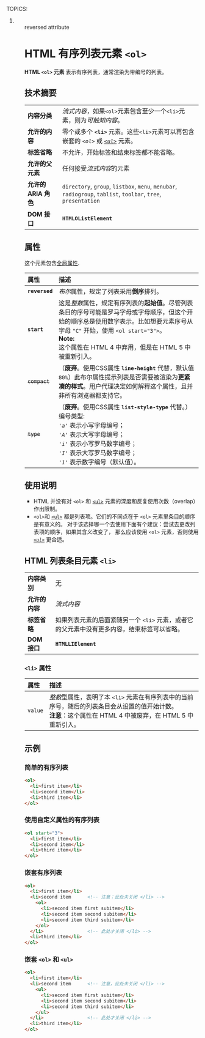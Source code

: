 TOPICS: <ol>
        <li>
        <ol> reversed attribute

# HTML 有序列表元素 `<ol>`

**HTML `<ol>` 元素** 表示有序列表，通常渲染为带编号的列表。

## 技术摘要

|  |  |
| :-- | :-- |
| **内容分类** | *流式内容*，如果`<ol>`元素包含至少一个`<li>`元素，则为*可触知内容*。 |
| **允许的内容** | 零个或多个 **`<li>`** 元素。这些`<li>`元素可以再包含嵌套的 *`<ol>`* 或 *[`<ul>`](/zh-hans/webfrontend/<ul>)* 元素。|
| **标签省略** | 不允许，开始标签和结束标签都不能省略。|
| **允许的父元素** | 任何接受*流式内容*的元素 |
| **允许的 ARIA 角色** | `directory`, `group`, `listbox`, `menu`, `menubar`, `radiogroup`, `tablist`, `toolbar`, `tree`, `presentation` |
| **DOM 接口** | **`HTMLOListElement`** |

## 属性

这个元素包含[全局属性](/zh-hans/webfrontend/HTML_Global_Attributes).

| 属性 | 描述 |
| :-- | :-- |
| **`reversed`** | *布尔*属性，规定了列表采用**倒序**排列。 |
| **`start`** | 这是*整数*属性，规定有序列表的**起始值**。尽管列表条目的序号可能是罗马字母或字母顺序，但这个开始的顺序总是使用数字表示。比如想要元素序号从字母 `"C"` 开始，使用 `<ol start="3">`。<br>**Note:**<br>这个属性在 HTML 4 中弃用，但是在 HTML 5 中被重新引入。 |
| ~~`compact`~~ | （**废弃**。使用CSS属性 **`line-height`** 代替，默认值`80%`）此布尔属性提示列表是否需要被渲染为**更紧凑的样式**。用户代理决定如何解释这个属性，且并非所有浏览器都支持它。|
| ~~`type`~~ | （**废弃**。使用CSS属性 **`list-style-type`** 代替。）编号类型:<br>*`'a'`* 表示小写字母编号；<br>*`'A'`* 表示大写字母编号；<br>*`'i'`* 表示小写罗马数字编号；<br>*`'I'`* 表示大写罗马数字编号；<br>*`'1'`* 表示数字编号（默认值）。|

## 使用说明

- HTML 并没有对 `<ol>` 和 [`<ul>`](/zh-hans/webfrontend/<ul>) 元素的深度和反复使用次数（overlap）作出限制。
- `<ol>`和 [`<ul>`](/zh-hans/webfrontend/<ul>) 都是列表项。它们的不同点在于 `<ol>` 元素里条目的顺序是有意义的。 对于该选择哪一个去使用下面有个建议：尝试去更改列表项的顺序，如果其含义改变了，
那么应该使用 `<ol>` 元素，否则使用 *[`<ul>`](/zh-hans/webfrontend/<ul>)* 更合适。

## HTML 列表条目元素 `<li>`

|  |  |
| :-- | :-- |
| **内容类别** | 无 |
| **允许的内容** | *流式内容* |
| **标签省略** | 如果列表元素的后面紧随另一个 `<li>` 元素，或者它的父元素中没有更多内容，结束标签可以省略。|
| **DOM 接口** | **`HTMLLIElement`** |

### `<li>` 属性

| 属性 | 描述 |
| :-- | :-- |
| `value` | *整数*型属性，表明了本 `<li>` 元素在有序列表中的当前序号，随后的列表条目会从设置的值开始计数。<br>**注意**：这个属性在 HTML 4 中被废弃，在 HTML 5 中重新引入。|

## 示例

### 简单的有序列表

```html
<ol>
  <li>first item</li>
  <li>second item</li>
  <li>third item</li>
</ol>
```

### 使用自定义属性的有序列表

```html
<ol start="3">
  <li>first item</li>
  <li>second item</li>
  <li>third item</li>
</ol>
```

### 嵌套有序列表

```html
<ol>
  <li>first item</li>
  <li>second item      <!-- 注意：此处未关闭 </li> -->
    <ol>
      <li>second item first subitem</li>
      <li>second item second subitem</li>
      <li>second item third subitem</li>
    </ol>
  </li>                <!-- 此处才关闭 </li> -->
  <li>third item</li>
</ol>
```

### 嵌套 `<ol>` 和 `<ul>`

```html
<ol>
  <li>first item</li>
  <li>second item      <!-- 注意，此处未关闭 </li> -->
    <ul>
      <li>second item first subitem</li>
      <li>second item second subitem</li>
      <li>second item third subitem</li>
    </ul>
  </li>                <!-- 此处才关闭 </li> -->
  <li>third item</li>
</ol>
```
